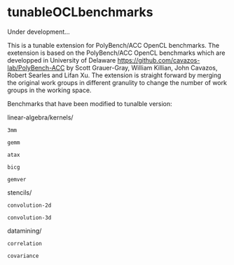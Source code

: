 # tunableOCLbenchmarks

Under development...

This is a tunable extension for PolyBench/ACC OpenCL benchmarks. The exetension is based on the PolyBench/ACC OpenCL benchmarks which are developped in University of Delaware https://github.com/cavazos-lab/PolyBench-ACC by Scott Grauer-Gray, William Killian, John Cavazos, Robert Searles and Lifan Xu. The extension is straight forward by merging the original work groups in different granulity to change the number of work groups in the working space.

Benchmarks that have been modified to tunalble version:

linear-algebra/kernels/

	3mm

	gemm

	atax
	
	bicg

	gemver

stencils/

	convolution-2d

	convolution-3d

datamining/

	correlation	

	covariance
